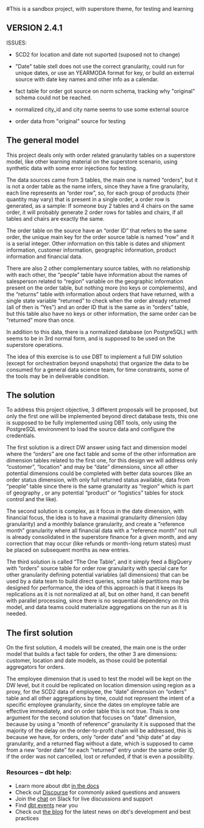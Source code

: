 #This is a sandbox project, with superstore theme, for testing and learning

## VERSION 2.4.1

 ISSUES:

- SCD2 for location and date not suported (suposed not to change)

- "Date" table stell does not use the correct granularity, could run for 
unique dates, or use an YEARMODA format for key, or build an external source 
with date key names and other info as a calendar.

- fact table for order got source on norm schema, tracking why "original" 
schema could not be reached.

- normalized city_id and city name seems to use some external source

- order data from "original" source for testing

## The general model

 This project deals only with order related granularity tables on a superstore 
model, like other learning material on the superstore scenario, using 
synthetic data with some error injections for testing.

 The data sources came from 3 tables, the main one is named “orders”, but it is 
not a order table as the name infers, since they have a fine granularity, each 
line represents an “order row”, so, for each group of products (their quantity 
may vary) that is present in a single order, a order row is generated, as a 
sample: If someone buy 2 tables and 4 chairs on the same order, it will probably 
generate 2 order rows for tables and chairs, if all tables and chairs are 
exactly the same.

 The order table on the source have an “order ID” that refers to the same order, 
the unique main key for the order source table is named “row” and it is a serial 
integer. Other information on this table is dates and shipment information, 
customer information, geographic information, product information and financial 
data.

 There are also 2 other complementary source tables, with no relationship with 
each other, the “people” table have information about the names of salesperson 
related to “region” variable on the geographic information present on the order 
table, but nothing more (no keys or complements), and the “returns” table with 
information about orders that have returned, with a single state variable 
“returned” to check when the order already returned (all of then is “Yes”) and an 
order ID that is the same as in “orders” table, but this table also have no keys 
or other information, the same order can be “returned” more than once.

 In addition to this data, there is a normalized database (on PostgreSQL) with 
seems to be in 3rd normal form, and is supposed to be used on the superstore 
operations.

 The idea of this exercise is to use DBT to implement a full DW solution (except 
for orchestration beyond snapshots) that organize the data to be consumed for a 
general data science team, for time constraints, some of the tools may be in 
deliverable condition.

## The solution

 To address this project objective, 3 different proposals will be proposed, but 
only the first one will be implemented beyond direct database tests, this one is 
supposed to be fully implemented using DBT tools, only using the PostgreSQL 
environment to load the source data and configure the credentials.

 The first solution is a direct DW answer using fact and dimension model where the 
“orders” are one fact table and some of the other information are dimension tables 
related to the first one, for this design we will address only “customer”, 
“location" and may be “date” dimensions, since all other potential dimensions could 
be completed with better data sources (like an order status dimension, with only full 
returned status available, data from “people” table since there is the same granularity 
as “region” which is part of geography , or any potential “product” or “logistics” 
tables for stock control and the like).

 The second solution is complex, as it focus in the date dimension, with financial 
focus, the idea is to have a maximal granularity dimension (day granularity) and a 
monthly balance granularity, and create a “reference month” granularity where all 
financial data with a “reference month” not null is already consolidated in the 
superstore finance for a given month, and any correction that may occur (like refunds 
or month-long return states) must be placed on subsequent months as new entries.

 The third solution is called “The One Table”, and it simply feed a BigQuery with 
“orders” source table for order row granularity with special care for other granularity 
defining potential variables (all dimensions) that can be used by a data team to build 
direct queries, some table partitions may be designed for performance, the idea of this 
approach is that it keeps its replications as it is not normalized at all, but on other 
hand, it can benefit with parallel processing, since there is no sequential dependency 
on this model, and data teams could materialize aggregations on the run as it is needed.

## The first solution

 On the first solution, 4 models will be created, the main one is the order model that 
builds a fact table for orders, the other 3 are dimensions: customer, location and date 
models, as those could be potential aggregators for orders.

 The employee dimension that is used to test the model will be kept on the DW level, but 
it could be replicated on location dimension using region as a proxy, for the SCD2 data 
of employee, the “date” dimension on “orders” table and all other aggregations by time, 
could not represent the intent of a specific employee granularity, since the dates on 
employee table are effective immediately, and on order table this is not true. Thais is 
one argument for the second solution that focuses on “date” dimension, because by using 
a “month of reference” granularity it is supposed that the majority of the delay on the 
order-to-profit chain will be addressed, this is because we have, for orders, only 
“order date” and “ship date” at day granularity, and a returned flag without a date, which 
is supposed to came from a new “order date” for each “returned” entry under the same 
order ID, if the order was not cancelled, lost or refunded, if that is even a possibility.

### Resources – dbt help:
- Learn more about dbt [in the docs](https://docs.getdbt.com/docs/introduction)
- Check out [Discourse](https://discourse.getdbt.com/) for commonly asked questions and answers
- Join the [chat](https://community.getdbt.com/) on Slack for live discussions and support
- Find [dbt events](https://events.getdbt.com) near you
- Check out [the blog](https://blog.getdbt.com/) for the latest news on dbt's development and best practices
